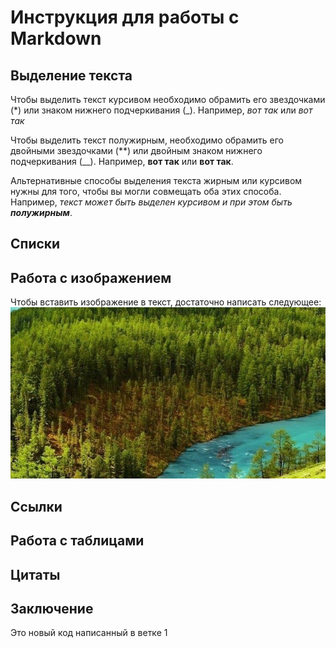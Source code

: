 # Инструкция для работы с Markdown

## Выделение текста

Чтобы выделить текст курсивом необходимо обрамить его звездочками (*) или знаком нижнего подчеркивания (_). Например, *вот так* или _вот так_

Чтобы выделить текст полужирным, необходимо обрамить его двойными звездочками (**) или двойным знаком нижнего подчеркивания (__). Например, **вот так** или __вот так__.

Альтернативные способы выделения текста жирным или курсивом нужны для того, чтобы вы могли совмещать оба этих способа. Например, _текст может быть выделен курсивом и при этом быть **полужирным**_.



## Списки

## Работа с изображением

Чтобы вставить изображение в текст, достаточно написать следующее:
![foto.png](foto.PNG)

## Ссылки

## Работа с таблицами

## Цитаты

## Заключение

Это новый код написанный в ветке 1

